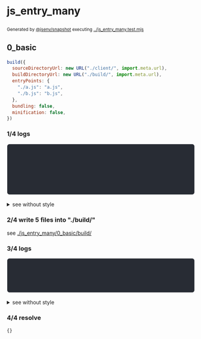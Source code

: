 # js_entry_many

<sub>
  Generated by <a href="https://github.com/jsenv/core/tree/main/packages/independent/snapshot">@jsenv/snapshot</a> executing <a href="../js_entry_many.test.mjs">../js_entry_many.test.mjs</a>
</sub>

## 0_basic

```js
build({
  sourceDirectoryUrl: new URL("./client/", import.meta.url),
  buildDirectoryUrl: new URL("./build/", import.meta.url),
  entryPoints: {
    "./a.js": "a.js",
    "./b.js": "b.js",
  },
  bundling: false,
  minification: false,
})
```

### 1/4 logs

![img](js_entry_many/0_basic/log_group.svg)

<details>
  <summary>see without style</summary>

```console

build 2 entry points
⠋ generate source graph
✔ generate source graph (done in <X> second)
⠋ generate build graph
✔ generate build graph (done in <X> second)
⠋ write files in build directory

```

</details>


### 2/4 write 5 files into "./build/"

see [./js_entry_many/0_basic/build/](./js_entry_many/0_basic/build/)

### 3/4 logs

![img](js_entry_many/0_basic/log_group_1.svg)

<details>
  <summary>see without style</summary>

```console
✔ write files in build directory (done in <X> second)
--- build files ---  
- js   : 5 (431 B / 100 %)
- total: 5 (431 B / 100 %)
--------------------
```

</details>


### 4/4 resolve

```js
{}
```